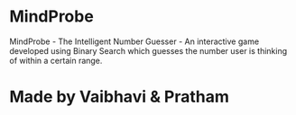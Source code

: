 # MindProbe
MindProbe - The Intelligent Number Guesser - An interactive game developed using Binary Search which guesses the number user is thinking of within a certain range.

# Made by Vaibhavi & Pratham
